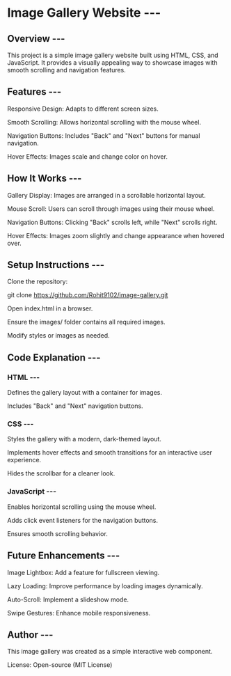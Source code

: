 # Image Gallery Website ---

## Overview ---

This project is a simple image gallery website built using HTML, CSS, and JavaScript. It provides a visually appealing way to showcase images with smooth scrolling and navigation features.

## Features ---

Responsive Design: Adapts to different screen sizes.

Smooth Scrolling: Allows horizontal scrolling with the mouse wheel.

Navigation Buttons: Includes "Back" and "Next" buttons for manual navigation.

Hover Effects: Images scale and change color on hover.

## How It Works ---

Gallery Display: Images are arranged in a scrollable horizontal layout.

Mouse Scroll: Users can scroll through images using their mouse wheel.

Navigation Buttons: Clicking "Back" scrolls left, while "Next" scrolls right.

Hover Effects: Images zoom slightly and change appearance when hovered over.

## Setup Instructions ---

Clone the repository:

git clone https://github.com/Rohit9102/image-gallery.git

Open index.html in a browser.

Ensure the images/ folder contains all required images.

Modify styles or images as needed.

## Code Explanation ---

### HTML ---

Defines the gallery layout with a container for images.

Includes "Back" and "Next" navigation buttons.

### CSS ---

Styles the gallery with a modern, dark-themed layout.

Implements hover effects and smooth transitions for an interactive user experience.

Hides the scrollbar for a cleaner look.

### JavaScript ---

Enables horizontal scrolling using the mouse wheel.

Adds click event listeners for the navigation buttons.

Ensures smooth scrolling behavior.

## Future Enhancements ---

Image Lightbox: Add a feature for fullscreen viewing.

Lazy Loading: Improve performance by loading images dynamically.

Auto-Scroll: Implement a slideshow mode.

Swipe Gestures: Enhance mobile responsiveness.

## Author ---

This image gallery was created as a simple interactive web component.

License: Open-source (MIT License)
